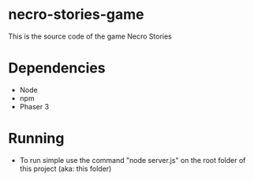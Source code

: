 # necro-stories-game
This is the source code of the game Necro Stories

# Dependencies
 - Node
 - npm
 - Phaser 3

# Running
 - To run simple use the command "node server.js" on the root folder of this project (aka: this folder)
